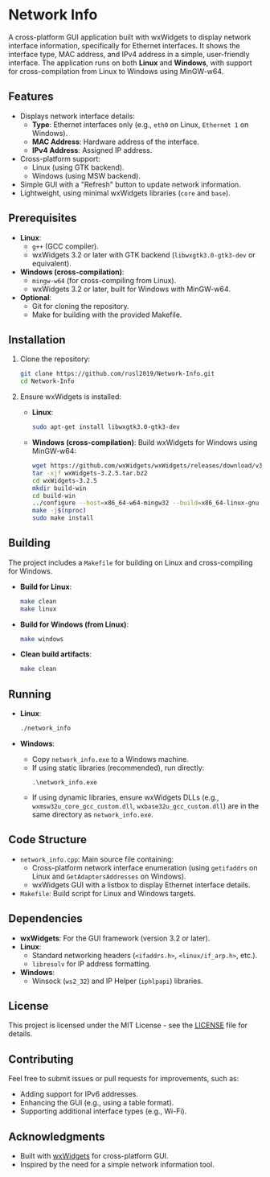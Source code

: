 # Network Info

A cross-platform GUI application built with wxWidgets to display network interface information, specifically for Ethernet interfaces. It shows the interface type, MAC address, and IPv4 address in a simple, user-friendly interface. The application runs on both **Linux** and **Windows**, with support for cross-compilation from Linux to Windows using MinGW-w64.

## Features
- Displays network interface details:
  - **Type**: Ethernet interfaces only (e.g., `eth0` on Linux, `Ethernet 1` on Windows).
  - **MAC Address**: Hardware address of the interface.
  - **IPv4 Address**: Assigned IP address.
- Cross-platform support:
  - Linux (using GTK backend).
  - Windows (using MSW backend).
- Simple GUI with a "Refresh" button to update network information.
- Lightweight, using minimal wxWidgets libraries (`core` and `base`).

## Prerequisites
- **Linux**:
  - `g++` (GCC compiler).
  - wxWidgets 3.2 or later with GTK backend (`libwxgtk3.0-gtk3-dev` or equivalent).
- **Windows (cross-compilation)**:
  - `mingw-w64` (for cross-compiling from Linux).
  - wxWidgets 3.2 or later, built for Windows with MinGW-w64.
- **Optional**:
  - Git for cloning the repository.
  - Make for building with the provided Makefile.

## Installation
1. Clone the repository:
   ```bash
   git clone https://github.com/rusl2019/Network-Info.git
   cd Network-Info
   ```

2. Ensure wxWidgets is installed:
   - **Linux**:
     ```bash
     sudo apt-get install libwxgtk3.0-gtk3-dev
     ```
   - **Windows (cross-compilation)**:
     Build wxWidgets for Windows using MinGW-w64:
     ```bash
     wget https://github.com/wxWidgets/wxWidgets/releases/download/v3.2.5/wxWidgets-3.2.5.tar.bz2
     tar -xjf wxWidgets-3.2.5.tar.bz2
     cd wxWidgets-3.2.5
     mkdir build-win
     cd build-win
     ../configure --host=x86_64-w64-mingw32 --build=x86_64-linux-gnu --disable-shared --enable-unicode
     make -j$(nproc)
     sudo make install
     ```

## Building
The project includes a `Makefile` for building on Linux and cross-compiling for Windows.

- **Build for Linux**:
  ```bash
  make clean
  make linux
  ```

- **Build for Windows (from Linux)**:
  ```bash
  make windows
  ```

- **Clean build artifacts**:
  ```bash
  make clean
  ```

## Running
- **Linux**:
  ```bash
  ./network_info
  ```

- **Windows**:
  - Copy `network_info.exe` to a Windows machine.
  - If using static libraries (recommended), run directly:
    ```
    .\network_info.exe
    ```
  - If using dynamic libraries, ensure wxWidgets DLLs (e.g., `wxmsw32u_core_gcc_custom.dll`, `wxbase32u_gcc_custom.dll`) are in the same directory as `network_info.exe`.

## Code Structure
- `network_info.cpp`: Main source file containing:
  - Cross-platform network interface enumeration (using `getifaddrs` on Linux and `GetAdaptersAddresses` on Windows).
  - wxWidgets GUI with a listbox to display Ethernet interface details.
- `Makefile`: Build script for Linux and Windows targets.

## Dependencies
- **wxWidgets**: For the GUI framework (version 3.2 or later).
- **Linux**:
  - Standard networking headers (`<ifaddrs.h>`, `<linux/if_arp.h>`, etc.).
  - `libresolv` for IP address formatting.
- **Windows**:
  - Winsock (`ws2_32`) and IP Helper (`iphlpapi`) libraries.

## License
This project is licensed under the MIT License - see the [LICENSE](LICENSE) file for details.

## Contributing
Feel free to submit issues or pull requests for improvements, such as:
- Adding support for IPv6 addresses.
- Enhancing the GUI (e.g., using a table format).
- Supporting additional interface types (e.g., Wi-Fi).

## Acknowledgments
- Built with [wxWidgets](https://www.wxwidgets.org/) for cross-platform GUI.
- Inspired by the need for a simple network information tool.